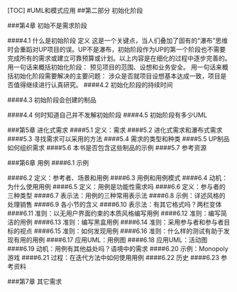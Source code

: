 [TOC]
#UML和模式应用
##第二部分  初始化阶段

###第4章 初始不是需求阶段

####4.1 什么是初始阶段
定义
这是一个关键点，当人们叠加了固有的“瀑布”思维时会重蹈对UP项目的误。UP不是瀑布，初始阶段作为UP的第一个阶段也不需要完成所有的需求或建立可靠预算或计划。以上内容是在细化的过程中逐步完善的。
用一句话来概括初始化阶段：
预见项目的范围、设想和业务安全。
用一句话来概括初始化阶段需要解决的主要问题：
涉众是否就项目设想基本达成一致，项目是否值得继续进行认真研究。
####4.2 初始化阶段的持续时间

####4.3 初始阶段会创建的制品

####4.4 何时知道自己并不发解初始阶段
####4.5 初始阶段有多少UML

###第5章 进化式需求
####5.1 定义：需求
####5.2 进化式需求和瀑布式需求
####5.3 寻找需求可以采用的方法
####5.4 需求的类型和种类
####5.5 UP制品如何组织需求
####5.6 本书是否包含这些制品的示例
####5.7 参考资源


###第6章 用例
####6.1 示例

####6.2 定义：参考者、场景和用例
####6.3 用例和用例模式
####6.4 动机：为什么使用用例
####6.5 定义：用例是功能性需求吗
####6.6 定义：参与者的三种类型
####6.7 表示法：用例的三种常用表示法
####6.8 示例：详述风格的处理销售
####6.9 各小节的含义
####6.10 表示法：有其它格式吗？两栏变体
####6.11 准则：以无用户界面约束的本质风格编写用例
####6.12 准则：编写简洁的用例
####6.13 准则：编写黑盒用例
####6.14 准则：采用参与者和参与者目标的视点
####6.15 准则：如何发现用例
####6.16 准则：什么样的测试有助于发现有用的用例
####6.17 应用UML：用例图
####6.18 应用UML：活动图
####6.19 动机：用例有其他益处吗？语境中的需求
####6.20 示例：Monopoly游戏
####6.21 过程：在迭代方法中如何使用用例
####6.22 历史
####6.23 参考资料

###第7章 其它需求
